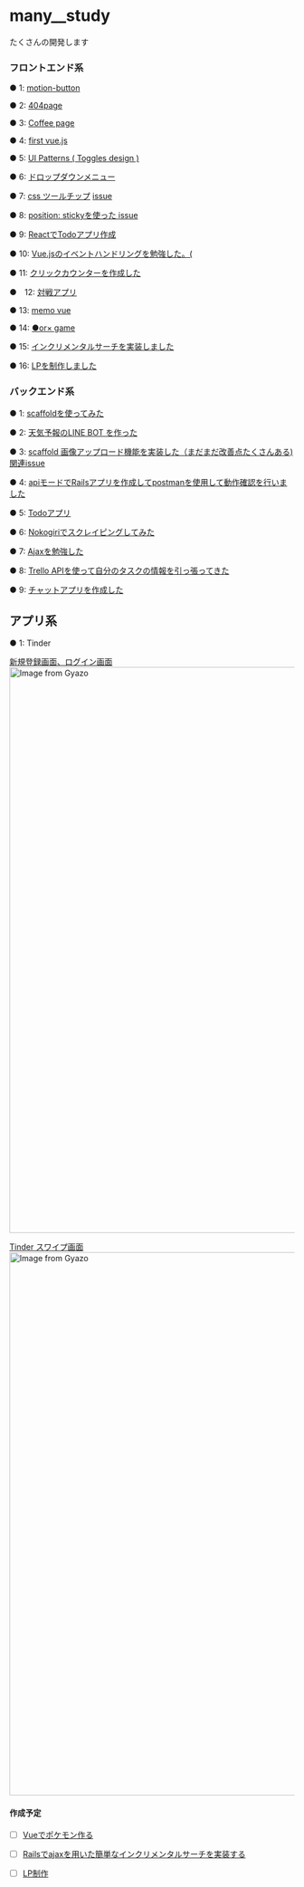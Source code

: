 # many__study

たくさんの開発します

### フロントエンド系

● 1:
<a href="https://gyazo.com/ef8433087cbf3e4087de54263df2be78">motion-button</a>


● 2:
<a href="https://gyazo.com/5a459ad70173b30a1e11ff4fe8bbc63c">404page</a>

● 3:
<a href="https://gyazo.com/f891abfe66f2bb41d6151a9272f8745d">Coffee page</a>



● 4: 
<a href="https://gyazo.com/15363660497624c35f4883da29694cf8"> first vue.js</a>


● 5: 
<a href="https://i.gyazo.com/951a1863aa20d038d99c2657f9849a27.gif">UI Patterns ( Toggles design )</a>

● 6:
<a href="https://github.com/sho-kasama/many__study/issues/31">ドロップダウンメニュー</a>


● 7:
<a href="https://gyazo.com/ac61e624192e8860b9a04440b69671ba">css ツールチップ</a>
<a href="https://github.com/sho-kasama/many__study/issues/42">issue</a>

● 8:
<a href="https://gyazo.com/0a8b08966000851cb51862dc191257b4">position: stickyを使った </a>
<a href="https://github.com/sho-kasama/many__study/issues/42">issue</a>


● 9:
<a href="https://github.com/sho-kasama/react-todo/blob/master/README.md">ReactでTodoアプリ作成</a>

● 10:
<a href="https://jsfiddle.net/sho_kasama/knt7exmf/">Vue.jsのイベントハンドリングを勉強した。(</a>


● 11:
<a href="https://jsfiddle.net/sho_kasama/9pysfg0n/">クリックカウンターを作成した</a>

●　12:
<a href="https://github.com/sho-kasama/many__study/tree/master/Vue.tutorial">対戦アプリ</a>


● 13: 
<a href="https://github.com/sho-kasama/many__study/tree/master/memo-vue">memo vue</a>

● 14:
<a href="https://github.com/sho-kasama/many__study/blob/master/%E2%97%8For%C3%97_game/index.html">●or× game</a>

● 15:
<a href="https://github.com/sho-kasama/scoffold_research">インクリメンタルサーチを実装しました</a>

● 16:
<a href="https://github.com/sho-kasama/many__study/blob/master/practice_lp/README.md">LPを制作しました</a>


### バックエンド系


● 1: 
<a href="https://github.com/sho-kasama/toy_app">scaffoldを使ってみた</a>

● 2: 
<a href="https://i.gyazo.com/b8688682db707c7f13518b71b6ec542f.gif"> 天気予報のLINE BOT を作った</a>


● 3: 
<a href="https://gyazo.com/71d9e0cacfac789ac96b1dba18600340">scaffold 画像アップロード機能を実装した（まだまだ改善点たくさんある)</a>
<a href="https://github.com/sho-kasama/toy_app/issues/7">関連issue</a>


● 4:
<a href="https://github.com/sho-kasama/api-practice">apiモードでRailsアプリを作成してpostmanを使用して動作確認を行いました</a>


● 5:
<a href="https://github.com/sho-kasama/Todo-rails">Todoアプリ</a>


● 6:
<a href="https://github.com/sho-kasama/Todo-rails/pull/25/files">Nokogiriでスクレイピングしてみた</a>

● 7:
<a href="https://github.com/sho-kasama/Ajax_/blob/master/README.md">Ajaxを勉強した</a>



● 8: 
<a href="https://github.com/sho-kasama/Trello_2">Trello APIを使って自分のタスクの情報を引っ張ってきた</a>


● 9:
<a href="https://github.com/sho-kasama/chat_app">チャットアプリを作成した</a>




## アプリ系


● 1:
Tinder 


<a href="https://gyazo.com/1a5617330f54c2ac0939494523b6bb84">新規登録画面、ログイン画面<img src="https://i.gyazo.com/1a5617330f54c2ac0939494523b6bb84.gif" alt="Image from Gyazo" width="1000"/></a>

<a href="https://gyazo.com/cc199c43b62939c4b3458c9c38a6709c">Tinder スワイプ画面<img src="https://i.gyazo.com/cc199c43b62939c4b3458c9c38a6709c.gif" alt="Image from Gyazo" width="960"/></a>








#### 作成予定

- [ ] <a href="https://medium.com/coding-artist/vue-js-pokemon-battle-tutorial-380cd72eb681">Vueでポケモン作る</a>

- [ ] <a href="https://qiita.com/yuki-n/items/fdc5f7d5ac2f128221d1">Railsでajaxを用いた簡単なインクリメンタルサーチを実装する</a>

- [ ] <a href="https://qiita.com/teradonburi/items/412f65147525ff34dbbd">LP制作</a>

